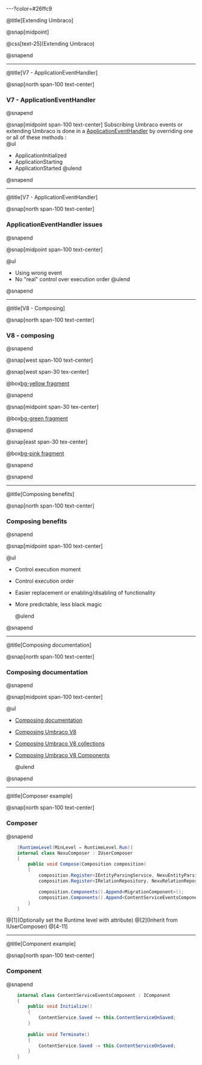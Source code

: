 ---?color=#26ffc9

@title[Extending Umbraco]

@snap[midpoint]

@css[text-25](Extending Umbraco)

@snapend

---

@title[V7 - ApplicationEventHandler]

@snap[north span-100 text-center]

### V7 - ApplicationEventHandler

@snapend

@snap[midpoint span-100 text-center]
Subscribing Umbraco events or extending Umbraco is done in a [ApplicationEventHandler](https://our.umbraco.com/Documentation/Reference/Events/Application-Startup-v7) by overriding one or all of these methods : <br>
@ul

- ApplicationInitialized
- ApplicationStarting
- ApplicationStarted
  @ulend

@snapend

---

@title[V7 - ApplicationEventHandler]

@snap[north span-100 text-center]

### ApplicationEventHandler issues

@snapend

@snap[midpoint span-100 text-center]

@ul

- Using wrong event
- No "real" control over execution order
  @ulend

@snapend

---

@title[V8 - Composing]

@snap[north span-100 text-center]

### V8 - composing

@snapend

@snap[west span-100 text-center]

@snap[west span-30 tex-center]

@box[bg-yellow fragment](Core#Composition)

@snapend

@snap[midpoint span-30 tex-center]

@box[bg-green fragment](User#Composer)

@snapend

@snap[east span-30 tex-center]

@box[bg-pink fragment](User#Components)

@snapend

@snapend

---

@title[Composing benefits]

@snap[north span-100 text-center]

### Composing benefits

@snapend

@snap[midpoint span-100 text-center]

@ul

- Control execution moment
- Control execution order
- Easier replacement or enabling/disabling of functionality
- More predictable, less black magic

  @ulend

@snapend

---

@title[Composing documentation]

@snap[north span-100 text-center]

### Composing documentation

@snapend

@snap[midpoint span-100 text-center]

@ul[](false)

- [Composing documentation](https://our.umbraco.com/documentation/implementation/composing/)
- [Composing Umbraco V8](https://www.zpqrtbnk.net/posts/composing-umbraco-v8/)
- [Composing Umbraco V8 collections](https://www.zpqrtbnk.net/posts/composing-umbraco-v8-collections/)
- [Composing Umbraco V8 Components](https://www.zpqrtbnk.net/posts/composing-umbraco-v8-components/)

  @ulend

@snapend

--- 

@title[Composer example]

@snap[north span-100 text-center]

### Composer

@snapend

```csharp
    [RuntimeLevel(MinLevel = RuntimeLevel.Run)]
    internal class NexuComposer : IUserComposer
    {
        public void Compose(Composition composition)
        {          
            composition.Register<IEntityParsingService, NexuEntityParsingService>();
            composition.Register<IRelationRepository, NexuRelationRepository>();

            composition.Components().Append<MigrationComponent>();
            composition.Components().Append<ContentServiceEventsComponent>();
        }
    }
```
@[1](Optionally set the Runtime level with attribute)
@[2](Inherit from IUserComposer)
@[4-11]

--- 

@title[Component example]

@snap[north span-100 text-center]

### Component

@snapend

```csharp
    internal class ContentServiceEventsComponent : IComponent
    {                    
        public void Initialize()
        {
            ContentService.Saved += this.ContentServiceOnSaved;
        }
       
        public void Terminate()
        {
            ContentService.Saved -= this.ContentServiceOnSaved;
        }    
    }
```
